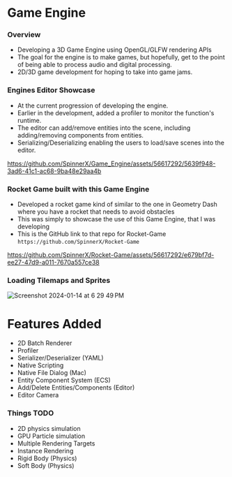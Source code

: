 # Game Engine

### Overview
* Developing a 3D Game Engine using OpenGL/GLFW rendering APIs
* The goal for the engine is to make games, but hopefully, get to the point of being able to process audio and digital processing.
* 2D/3D game development for hoping to take into game jams.

### Engines Editor Showcase
* At the current progression of developing the engine.
* Earlier in the development, added a profiler to monitor the function's runtime.
* The editor can add/remove entities into the scene, including adding/removing components from entities.
* Serializing/Deserializing enabling the users to load/save scenes into the editor.

https://github.com/SpinnerX/Game_Engine/assets/56617292/5639f948-3ad6-41c1-ac68-9ba48e29aa4b

### Rocket Game built with this Game Engine
* Developed a rocket game kind of similar to the one in Geometry Dash where you have a rocket that needs to avoid obstacles
* This was simply to showcase the use of this Game Engine, that I was developing
* This is the GitHub link to that repo for Rocket-Game `https://github.com/SpinnerX/Rocket-Game`

https://github.com/SpinnerX/Rocket-Game/assets/56617292/e679bf7d-ee27-47d9-a011-7670a557ce38

### Loading Tilemaps and Sprites
![Screenshot 2024-01-14 at 6 29 49 PM](https://github.com/SpinnerX/Game_Engine/assets/56617292/dcd2f9c1-b4e1-408b-bb18-3cb7ce9a13ef)

# Features Added
* 2D Batch Renderer
* Profiler
* Serializer/Deserializer (YAML)
* Native Scripting
* Native File Dialog (Mac)
* Entity Component System (ECS)
* Add/Delete Entities/Components (Editor)
* Editor Camera

### Things TODO
  * 2D physics simulation
  * GPU Particle simulation
  * Multiple Rendering Targets
  * Instance Rendering
  * Rigid Body (Physics)
  * Soft Body (Physics)
